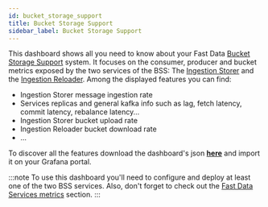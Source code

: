 ```yaml
---
id: bucket_storage_support
title: Bucket Storage Support
sidebar_label: Bucket Storage Support
---
```


This dashboard shows all you need to know about your Fast Data [Bucket Storage Support](/products/fast_data/bucket_storage_support/overview.md) system. It focuses on the consumer, producer and bucket metrics exposed by the two services of the BSS: The [Ingestion Storer](/products/fast_data/bucket_storage_support/configuration/ingestion_storer.md) and the [Ingestion Reloader](/products/fast_data/bucket_storage_support/configuration/ingestion_reloader.md). Among the displayed features you can find:

- Ingestion Storer message ingestion rate
- Services replicas and general kafka info such as lag, fetch latency, commit latency, rebalance latency...
- Ingestion Storer bucket upload rate
- Ingestion Reloader bucket download rate
- ...

To discover all the features download the dashboard's json <a download target="_blank" href="/docs_files_to_download/dashboards/bucket-storage-support.json">**here**</a> and import it on your Grafana portal.

:::note
To use this dashboard you'll need to configure and deploy at least one of the two BSS services. Also, don't forget to check out the [Fast Data Services metrics](/products/fast_data/monitoring/overview.md#fast-data-services-metrics) section.
:::